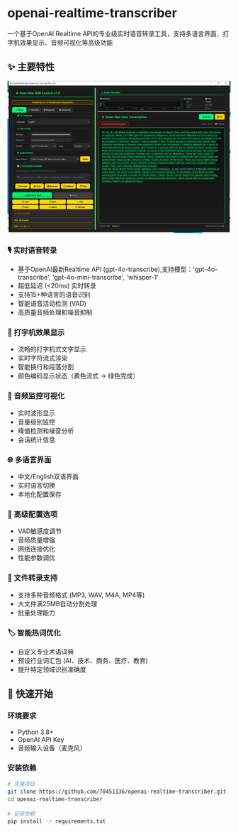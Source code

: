 # openai-realtime-transcriber
一个基于OpenAI Realtime API的专业级实时语音转录工具，支持多语言界面、打字机效果显示、音频可视化等高级功能
## ✨ 主要特性
![主界面](微信图片_20250614161720.png)
### 🎙️ 实时语音转录
- 基于OpenAI最新Realtime API (gpt-4o-transcribe),支持模型：'gpt-4o-transcribe', 'gpt-4o-mini-transcribe', 'whisper-1'
- 超低延迟 (<20ms) 实时转录
- 支持15+种语言的语音识别
- 智能语音活动检测 (VAD)
- 高质量音频处理和噪音抑制

### 💫 打字机效果显示
- 流畅的打字机式文字显示
- 实时字符流式渲染
- 智能换行和段落分割
- 颜色编码显示状态（黄色流式 → 绿色完成）

### 🎵 音频监控可视化
- 实时波形显示
- 音量级别监控
- 峰值检测和噪音分析
- 会话统计信息

### 🌐 多语言界面
- 中文/English双语界面
- 实时语言切换
- 本地化配置保存

### 🔧 高级配置选项
- VAD敏感度调节
- 音频质量增强
- 网络连接优化
- 性能参数调优

### 📁 文件转录支持
- 支持多种音频格式 (MP3, WAV, M4A, MP4等)
- 大文件满25MB自动分割处理
- 批量处理能力

### 🏷️ 智能热词优化
- 自定义专业术语词典
- 预设行业词汇包 (AI、技术、商务、医疗、教育)
- 提升特定领域识别准确度

## 🚀 快速开始

### 环境要求

- Python 3.8+
- OpenAI API Key
- 音频输入设备（麦克风）

### 安装依赖

```bash
# 克隆项目
git clone https://github.com/70451136/openai-realtime-transcriber.git
cd openai-realtime-transcriber

# 安装依赖
pip install -r requirements.txt
